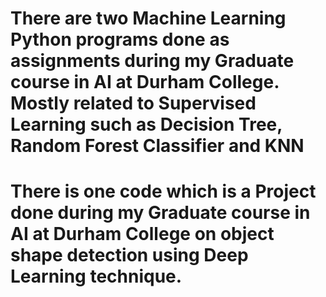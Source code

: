 # There are two Machine Learning Python programs done as assignments during my Graduate course in AI at Durham College. Mostly related to Supervised Learning such as Decision Tree, Random Forest Classifier and KNN
# There is one code which is a Project done during my Graduate course in AI at Durham College on object shape detection using Deep Learning technique. 
